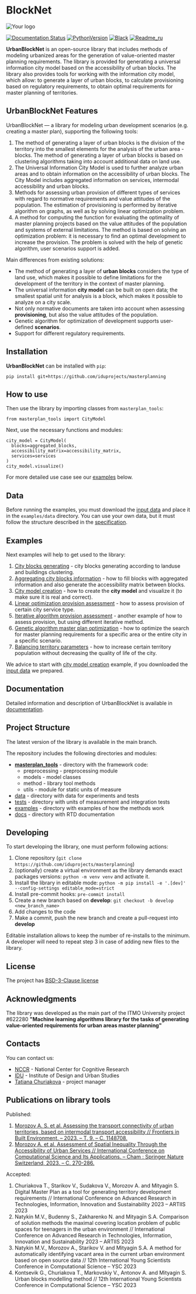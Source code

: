 # BlockNet

![Your logo](https://psv4.userapi.com/c236331/u6931256/docs/d54/bf3e6a5a3aeb/background-without-some.png?extra=0UhxWRG5hnl9wMXt_xuNBJnKPk28rqvDqW990UqdJJjJ0VnbhDq9qKd7UQawD2-QVz1QMP_ekK4Iw0e6oa1vPVYtwcgeQcAZ0FyTXaGT38JxBvhU5v46AwiQza1Q25Xsnb52wSvF_bqdRirFZyg)

[![Documentation Status](https://readthedocs.org/projects/blocknet/badge/?version=latest)](https://blocknet.readthedocs.io/en/latest/?badge=latest)
[![PythonVersion](https://img.shields.io/badge/python-3.10-blue)](https://pypi.org/project/masterplan_tools/)
[![Black](https://img.shields.io/badge/code%20style-black-000000.svg)](https://github.com/psf/black)
[![Readme_ru](https://img.shields.io/badge/lang-ru-yellow.svg)](README-RU.md)

**UrbanBlockNet** is an open-source library that includes methods of modeling urbanized areas for the generation of value-oriented master planning requirements. The library is provided for generating a universal information city model based on the accessibility of urban blocks. The library also provides tools for working with the information city model, which allow: to generate a layer of urban blocks, to calculate provisioning based on regulatory requirements, to obtain optimal requirements for master planning of territories.

## UrbanBlockNet Features
UrbanBlockNet — a library for modeling urban development scenarios (e.g. creating a master plan), supporting the following tools:

1. The method of generating a layer of urban blocks is the division of the territory into the smallest elements for the analysis of the urban area - blocks. The method of generating a layer of urban blocks is based on clustering algorithms taking into account additional data on land use.
2. The Universal Information City Model is used to further analyze urban areas and to obtain information on the accessibility of urban blocks. The City Model includes aggregated information on services, intermodal accessibility and urban blocks.
3. Methods for assessing urban provision of different types of services with regard to normative requirements and value attitudes of the population. The estimation of provisioning is performed by iterative algorithm on graphs, as well as by solving linear optimization problem.
4. A method for computing the function for evaluating the optimality of master planning projects based on the value attitudes of the population and systems of external limitations. The method is based on solving an optimization problem: it is necessary to find an optimal development to increase the provision. The problem is solved with the help of genetic algorithm, user scenarios support is added.

Main differences from existing solutions:

- The method of generating a layer of **urban blocks** considers the type of land use, which makes it possible to define limitations for the development of the territory in the context of master planning.
- The universal information **city model** can be built on open data; the smallest spatial unit for analysis is a block, which makes it possible to analyze on a city scale.
- Not only normative documents are taken into account when assessing **provisioning**, but also the value attitudes of the population. 
- Genetic algorithm for optimization of development supports user-defined **scenarios**.
- Support for different regulatory requirements.

## Installation

**UrbanBlockNet** can be installed with `pip`:

```
pip install git+https://github.com/iduprojects/masterplanning
```

## How to use

Then use the library by importing classes from `masterplan_tools`:

```
from masterplan_tools import CityModel
```

Next, use the necessary functions and modules:

```
city_model = CityModel(
  blocks=aggregated_blocks, 
  accessibility_matrix=accessibility_matrix, 
  services=services
)
city_model.visualize()
```

For more detailed use case see our [examples](#examples) below.

## Data

Before running the examples, you must download the [input data](https://drive.google.com/drive/folders/1xrLzJ2mcA0Qn7FG0ul8mTkfzKolvUoiP) and place it in the `examples/data` directory. You can use your own data, but it must follow the structure described in the [specification](https://blocknet.readthedocs.io/en/latest/index.html).

## Examples

 Next examples will help to get used to the library:

1. [City blocks generating](examples/1%20blocks_cutter.ipynb) - city blocks generating according to landuse and buildings clustering.
2. [Aggregating city blocks information](examples/2%20data_getter.ipynb) - how to fill blocks with aggregated information and also generate the accessibility matrix between blocks.
3. [City model creation](examples/3%20city_model.ipynb) - how to create the **city model** and visualize it (to make sure it is real and correct).
4. [Linear optimization provision assessment](examples/3a%20city_model%20lp_provision.ipynb) - how to assess provision of certain city service type.
5. [Iterative algorithm provision assessment](examples/3b%20city_model%20iterative_provision.ipynb) - another example of how to assess provision, but using different iterative method.
6. [Genetic algorithm master plan optimization](examples/3d%20city_model%20genetic.ipynb) - how to optimize the search for master planning requirements for a specific area or the entire city in a specific scenario.
7. [Balancing territory parameters](examples/3c%20city_model%20balancer.ipynb) - how to increase certain territory population without decreasing the quality of life of the city.

We advice to start with [city model creation](examples/3%20city_model.ipynb) example, if you downloaded the [input data](https://drive.google.com/drive/folders/1xrLzJ2mcA0Qn7FG0ul8mTkfzKolvUoiP) we prepared.

## Documentation

Detailed information and description of UrbanBlockNet is available in [documentation](https://blocknet.readthedocs.io/en/latest/).

## Project Structure

The latest version of the library is available in the main branch.

The repository includes the following directories and modules:

* [**masterplan_tools**](https://github.com/iduprojects/masterplanning/tree/main/masterplan_tools) - directory with the framework code:
    * preprocessing - preprocessing module
    * models - model classes
    * method - library tool methods
    * utils - module for static units of measure
* [data](https://github.com/iduprojects/masterplanning/tree/main/data) - directory with data for experiments and tests
* [tests](https://github.com/iduprojects/masterplanning/tree/main/tests) - directory with units of measurement and integration tests
* [examples](https://github.com/iduprojects/masterplanning/tree/main/examples) - directory with examples of how the methods work
* [docs](https://github.com/iduprojects/masterplanning/tree/main/docs) - directory with RTD documentation

## Developing

To start developing the library, one must perform following actions:

1. Clone repository (`git clone https://github.com/iduprojects/masterplanning`)
2. (optionally) create a virtual environment as the library demands exact packages versions: `python -m venv venv` and activate it.
3. Install the library in editable mode: `python -m pip install -e '.[dev]' --config-settings editable_mode=strict`
4. Install pre-commit hooks: `pre-commit install`
5. Create a new branch based on **develop**: `git checkout -b develop <new_branch_name>`
6. Add changes to the code
7. Make a commit, push the new branch and create a pull-request into **develop**

Editable installation allows to keep the number of re-installs to the minimum. A developer will need to repeat step 3 in case of adding new files to the library.

## License

The project has [BSD-3-Clause license](./LICENSE)

## Acknowledgments

The library was developed as the main part of the ITMO University project #622280 **"Machine learning algorithms library for the tasks of generating value-oriented requirements for urban areas master planning"**

## Contacts

You can contact us:

- [NCCR](https://actcognitive.org/o-tsentre/kontakty) - National Center for Cognitive Research
- [IDU](https://idu.itmo.ru/en/contacts/contacts.htm) - Institute of Design and Urban Studies
- [Tatiana Churiakova](https://t.me/tanya_chk) - project manager

## Publications on library tools

Published:

1. [Morozov A. S. et al. Assessing the transport connectivity of urban territories, based on intermodal transport accessibility // Frontiers in Built Environment. – 2023. – Т. 9. – С. 1148708.](https://www.frontiersin.org/articles/10.3389/fbuil.2023.1148708/full)
2. [Morozov A. et al. Assessment of Spatial Inequality Through the Accessibility of Urban Services // International Conference on Computational Science and Its Applications. – Cham : Springer Nature Switzerland, 2023. – С. 270-286.](https://link.springer.com/chapter/10.1007/978-3-031-36808-0_18)

Accepted:

1. Churiakova T., Starikov V., Sudakova V., Morozov A. and Mityagin S. Digital Master Plan as a tool for generating territory development requirements // International Conference on Advanced Research in Technologies, Information, Innovation and Sustainability 2023 – ARTIIS 2023
2. Natykin M.V., Budenny S., Zakharenko N. and Mityagin S.A. Comparison of solution methods the maximal covering location problem of public spaces for teenagers in the urban environment // International Conference on Advanced Research in Technologies, Information, Innovation and Sustainability 2023 – ARTIIS 2023
3. Natykin M.V., Morozov A., Starikov V. and Mityagin S.A. A method for automatically identifying vacant area in the current urban environment based on open source data // 12th International Young Scientists Conference in Computational Science – YSC 2023
4. Kontsevik G., Churiakova T., Markovskiy V., Antonov A. and Mityagin S. Urban blocks modelling method // 12th International Young Scientists Conference in Computational Science – YSC 2023
